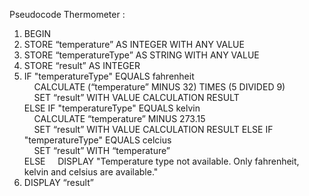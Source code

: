 Pseudocode Thermometer :  
1. BEGIN
2. STORE “temperature” AS INTEGER WITH ANY VALUE  
3. STORE “temperatureType” AS STRING WITH ANY VALUE  
4. STORE “result” AS INTEGER  
5. IF "temperatureType" EQUALS fahrenheit  
        &nbsp;&nbsp;&nbsp;&nbsp;CALCULATE (“temperature” MINUS 32) TIMES (5 DIVIDED 9)  
        &nbsp;&nbsp;&nbsp;&nbsp;SET “result” WITH VALUE CALCULATION RESULT  
    ELSE IF "temperatureType" EQUALS kelvin  
        &nbsp;&nbsp;&nbsp;&nbsp;CALCULATE “temperature” MINUS 273.15  
        &nbsp;&nbsp;&nbsp;&nbsp;SET “result” WITH VALUE CALCULATION RESULT 
    ELSE IF "temperatureType" EQUALS celcius  
        &nbsp;&nbsp;&nbsp;&nbsp;SET “result” WITH “temperature”  
    ELSE
        &nbsp;&nbsp;&nbsp;&nbsp;DISPLAY "Temperature type not available. Only fahrenheit, kelvin and celsius are available."  
6. DISPLAY “result”  
